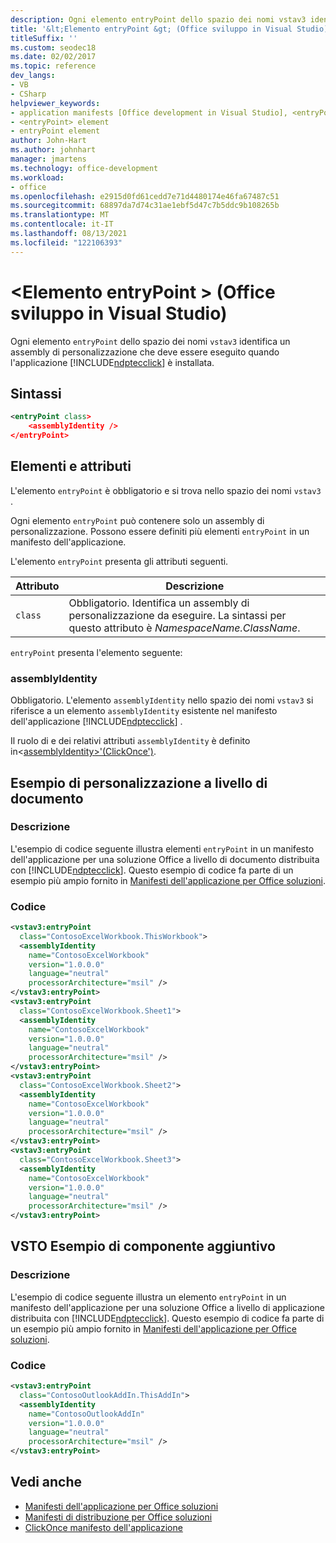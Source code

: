```yaml
---
description: Ogni elemento entryPoint dello spazio dei nomi vstav3 identifica un assembly di personalizzazione che deve essere eseguito ClickOnce'applicazione.
title: '&lt;Elemento entryPoint &gt; (Office sviluppo in Visual Studio)'
titleSuffix: ''
ms.custom: seodec18
ms.date: 02/02/2017
ms.topic: reference
dev_langs:
- VB
- CSharp
helpviewer_keywords:
- application manifests [Office development in Visual Studio], <entryPoint> element
- <entryPoint> element
- entryPoint element
author: John-Hart
ms.author: johnhart
manager: jmartens
ms.technology: office-development
ms.workload:
- office
ms.openlocfilehash: e2915d0fd61cedd7e71d4480174e46fa67487c51
ms.sourcegitcommit: 68897da7d74c31ae1ebf5d47c7b5ddc9b108265b
ms.translationtype: MT
ms.contentlocale: it-IT
ms.lasthandoff: 08/13/2021
ms.locfileid: "122106393"
---
```

# <a name="ltentrypointgt-element-office-development-in-visual-studio"></a>&lt;Elemento entryPoint &gt; (Office sviluppo in Visual Studio)
  Ogni elemento `entryPoint` dello spazio dei nomi `vstav3` identifica un assembly di personalizzazione che deve essere eseguito quando l'applicazione [!INCLUDE[ndptecclick](../vsto/includes/ndptecclick-md.md)] è installata.

## <a name="syntax"></a>Sintassi

```xml
<entryPoint class>
    <assemblyIdentity />
</entryPoint>
```

## <a name="elements-and-attributes"></a>Elementi e attributi
 L'elemento `entryPoint` è obbligatorio e si trova nello spazio dei nomi `vstav3` .

 Ogni elemento `entryPoint` può contenere solo un assembly di personalizzazione. Possono essere definiti più elementi `entryPoint` in un manifesto dell'applicazione.

 L'elemento `entryPoint` presenta gli attributi seguenti.

|Attributo|Descrizione|
|---------------|-----------------|
|`class`|Obbligatorio. Identifica un assembly di personalizzazione da eseguire. La sintassi per questo attributo è *NamespaceName.ClassName*.|

 `entryPoint` presenta l'elemento seguente:

### <a name="assemblyidentity"></a>assemblyIdentity
 Obbligatorio. L'elemento `assemblyIdentity` nello spazio dei nomi `vstav3` si riferisce a un elemento `assemblyIdentity` esistente nel manifesto dell'applicazione [!INCLUDE[ndptecclick](../vsto/includes/ndptecclick-md.md)] .

 Il ruolo di e dei relativi attributi `assemblyIdentity` è definito in&#60;[assemblyIdentity&#62;'&#40;ClickOnce'&#41;](../deployment/assemblyidentity-element-clickonce-application.md).

## <a name="document-level-customization-example"></a>Esempio di personalizzazione a livello di documento

### <a name="description"></a>Descrizione
 L'esempio di codice seguente illustra elementi `entryPoint` in un manifesto dell'applicazione per una soluzione Office a livello di documento distribuita con [!INCLUDE[ndptecclick](../vsto/includes/ndptecclick-md.md)]. Questo esempio di codice fa parte di un esempio più ampio fornito in [Manifesti dell'applicazione per Office soluzioni](../vsto/application-manifests-for-office-solutions.md).

### <a name="code"></a>Codice

```xml
<vstav3:entryPoint
  class="ContosoExcelWorkbook.ThisWorkbook">
  <assemblyIdentity
    name="ContosoExcelWorkbook"
    version="1.0.0.0"
    language="neutral"
    processorArchitecture="msil" />
</vstav3:entryPoint>
<vstav3:entryPoint
  class="ContosoExcelWorkbook.Sheet1">
  <assemblyIdentity
    name="ContosoExcelWorkbook"
    version="1.0.0.0"
    language="neutral"
    processorArchitecture="msil" />
</vstav3:entryPoint>
<vstav3:entryPoint
  class="ContosoExcelWorkbook.Sheet2">
  <assemblyIdentity
    name="ContosoExcelWorkbook"
    version="1.0.0.0"
    language="neutral"
    processorArchitecture="msil" />
</vstav3:entryPoint>
<vstav3:entryPoint
  class="ContosoExcelWorkbook.Sheet3">
  <assemblyIdentity
    name="ContosoExcelWorkbook"
    version="1.0.0.0"
    language="neutral"
    processorArchitecture="msil" />
</vstav3:entryPoint>
```

## <a name="vsto-add-in-example"></a>VSTO Esempio di componente aggiuntivo

### <a name="description"></a>Descrizione
 L'esempio di codice seguente illustra un elemento `entryPoint` in un manifesto dell'applicazione per una soluzione Office a livello di applicazione distribuita con [!INCLUDE[ndptecclick](../vsto/includes/ndptecclick-md.md)]. Questo esempio di codice fa parte di un esempio più ampio fornito in [Manifesti dell'applicazione per Office soluzioni](../vsto/application-manifests-for-office-solutions.md).

### <a name="code"></a>Codice

```xml
<vstav3:entryPoint
  class="ContosoOutlookAddIn.ThisAddIn">
  <assemblyIdentity
    name="ContosoOutlookAddIn"
    version="1.0.0.0"
    language="neutral"
    processorArchitecture="msil" />
</vstav3:entryPoint>
```

## <a name="see-also"></a>Vedi anche

- [Manifesti dell'applicazione per Office soluzioni](../vsto/application-manifests-for-office-solutions.md)
- [Manifesti di distribuzione per Office soluzioni](../vsto/deployment-manifests-for-office-solutions.md)
- [ClickOnce manifesto dell'applicazione](../deployment/clickonce-application-manifest.md)
